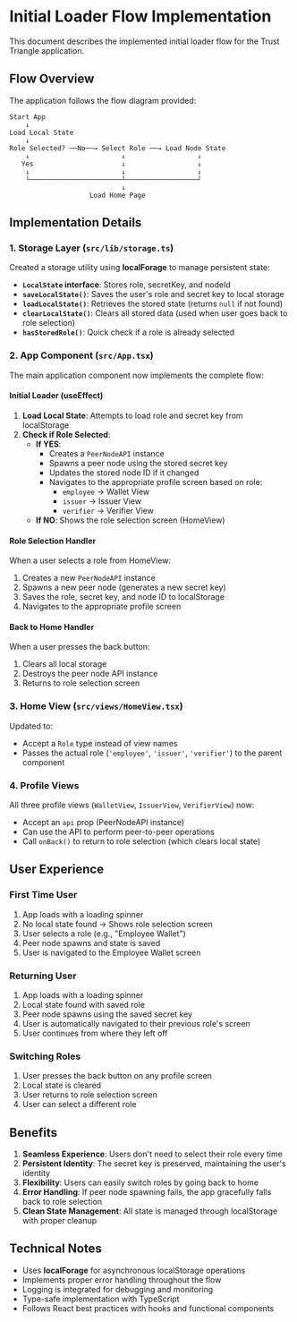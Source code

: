 # Initial Loader Flow Implementation

This document describes the implemented initial loader flow for the Trust Triangle application.

## Flow Overview

The application follows the flow diagram provided:

```
Start App
    ↓
Load Local State
    ↓
Role Selected? ──No──→ Select Role ──→ Load Node State
    ↓                       ↓                  ↓
   Yes                      ↓                  ↓
    ↓                       ↓                  ↓
    └───────────────────────┴──────────────────┘
                            ↓
                    Load Home Page
```

## Implementation Details

### 1. Storage Layer (`src/lib/storage.ts`)

Created a storage utility using **localForage** to manage persistent state:

- **`LocalState` interface**: Stores role, secretKey, and nodeId
- **`saveLocalState()`**: Saves the user's role and secret key to local storage
- **`loadLocalState()`**: Retrieves the stored state (returns `null` if not found)
- **`clearLocalState()`**: Clears all stored data (used when user goes back to role selection)
- **`hasStoredRole()`**: Quick check if a role is already selected

### 2. App Component (`src/App.tsx`)

The main application component now implements the complete flow:

#### Initial Loader (useEffect)
1. **Load Local State**: Attempts to load role and secret key from localStorage
2. **Check if Role Selected**:
   - **If YES**: 
     - Creates a `PeerNodeAPI` instance
     - Spawns a peer node using the stored secret key
     - Updates the stored node ID if it changed
     - Navigates to the appropriate profile screen based on role:
       - `employee` → Wallet View
       - `issuer` → Issuer View
       - `verifier` → Verifier View
   - **If NO**: Shows the role selection screen (HomeView)

#### Role Selection Handler
When a user selects a role from HomeView:
1. Creates a new `PeerNodeAPI` instance
2. Spawns a new peer node (generates a new secret key)
3. Saves the role, secret key, and node ID to localStorage
4. Navigates to the appropriate profile screen

#### Back to Home Handler
When a user presses the back button:
1. Clears all local storage
2. Destroys the peer node API instance
3. Returns to role selection screen

### 3. Home View (`src/views/HomeView.tsx`)

Updated to:
- Accept a `Role` type instead of view names
- Passes the actual role (`'employee'`, `'issuer'`, `'verifier'`) to the parent component

### 4. Profile Views

All three profile views (`WalletView`, `IssuerView`, `VerifierView`) now:
- Accept an `api` prop (PeerNodeAPI instance)
- Can use the API to perform peer-to-peer operations
- Call `onBack()` to return to role selection (which clears local state)

## User Experience

### First Time User
1. App loads with a loading spinner
2. No local state found → Shows role selection screen
3. User selects a role (e.g., "Employee Wallet")
4. Peer node spawns and state is saved
5. User is navigated to the Employee Wallet screen

### Returning User
1. App loads with a loading spinner
2. Local state found with saved role
3. Peer node spawns using the saved secret key
4. User is automatically navigated to their previous role's screen
5. User continues from where they left off

### Switching Roles
1. User presses the back button on any profile screen
2. Local state is cleared
3. User returns to role selection screen
4. User can select a different role

## Benefits

1. **Seamless Experience**: Users don't need to select their role every time
2. **Persistent Identity**: The secret key is preserved, maintaining the user's identity
3. **Flexibility**: Users can easily switch roles by going back to home
4. **Error Handling**: If peer node spawning fails, the app gracefully falls back to role selection
5. **Clean State Management**: All state is managed through localStorage with proper cleanup

## Technical Notes

- Uses **localForage** for asynchronous localStorage operations
- Implements proper error handling throughout the flow
- Logging is integrated for debugging and monitoring
- Type-safe implementation with TypeScript
- Follows React best practices with hooks and functional components

